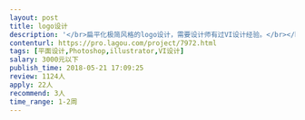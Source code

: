 ```yaml
---                
layout: post       
title: logo设计           
description: '</br>扁平化极简风格的logo设计，需要设计师有过VI设计经验。</br></br>具体的设计信息会在确定合作意向后给到。</br>'     
contenturl: https://pro.lagou.com/project/7972.html      
tags: [平面设计,Photoshop,illustrator,VI设计]            
salary: 3000元以下          
publish_time: 2018-05-21 17:09:25         
review: 1124人                   
apply: 22人                   
recommend: 3人                   
time_range: 1-2周              
---                 
```

